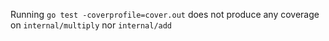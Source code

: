 Running `go test -coverprofile=cover.out` does not produce any coverage on `internal/multiply` nor `internal/add`